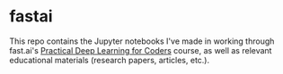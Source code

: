 # fastai

This repo contains the Jupyter notebooks I've made in working through fast.ai's [Practical Deep Learning for Coders](https://course.fast.ai/) course, as well as relevant educational materials (research papers, articles, etc.).
